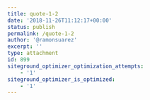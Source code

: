```yaml
---
title: quote-1-2
date: '2018-11-26T11:12:17+00:00'
status: publish
permalink: /quote-1-2
author: '@ramonsuarez'
excerpt: ''
type: attachment
id: 899
siteground_optimizer_optimization_attempts:
    - '1'
siteground_optimizer_is_optimized:
    - '1'
---
```

<!DOCTYPE html PUBLIC "-//W3C//DTD HTML 4.0 Transitional//EN" "http://www.w3.org/TR/REC-html40/loose.dtd">
<?xml encoding="UTF-8">
